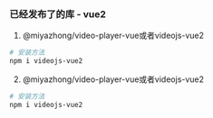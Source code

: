 ### 已经发布了的库 - vue2
1. @miyazhong/video-player-vue或者videojs-vue2
  ``` bash
  # 安装方法
  npm i videojs-vue2
  ```
2. @miyazhong/video-player-vue或者videojs-vue2
  ``` bash
  # 安装方法
  npm i videojs-vue2
  ```
